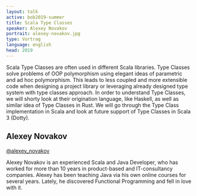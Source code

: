 ```yaml
---
layout: talk
active: bob2019-summer
title: Scala Type Classes
speaker: Alexey Novakov
portrait: alexey-novakov.jpg
type: Vortrag
language: english
head: 2019
---
```


Scala Type Classes are often used in different Scala libraries. Type
Classes solve problems of OOP polymorphism using elegant ideas of
parametric and ad hoc polymorphism. This leads to less coupled and
more extensible code when designing a project library or leveraging
already designed type system with type classes approach. In order to
understand Type Classes, we will shorty look at their origination
language, like Haskell, as well as similar idea of Type Classes in
Rust. We will go through the Type Class implementation in Scala and
look at future support of Type Classes in Scala 3 (Dotty).

## Alexey Novakov

[@alexey_novakov](https://twitter.com/alexey_novakov)

Alexey Novakov is an experienced Scala and Java Developer, who has
worked for more than 10 years in product-based and IT-consultancy
companies. Alexey has been teaching Java via his own online courses
for several years.  Lately, he discovered Functional Programming and
fell in love with it.

